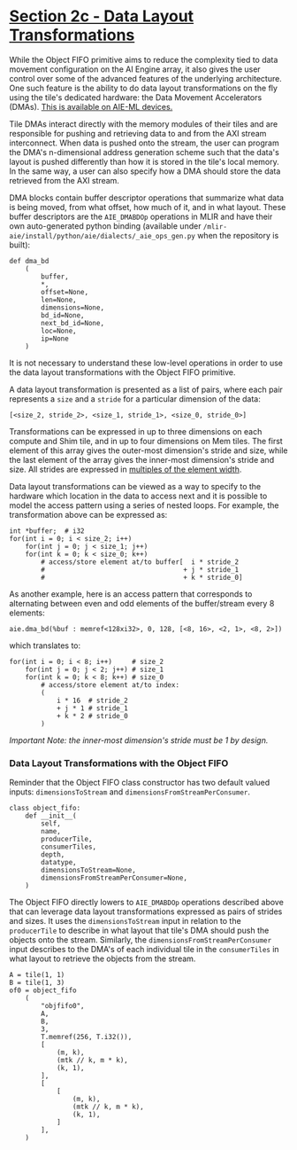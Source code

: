 <!---//===- README.md ---------------------------------------*- Markdown -*-===//
//
// This file is licensed under the Apache License v2.0 with LLVM Exceptions.
// See https://llvm.org/LICENSE.txt for license information.
// SPDX-License-Identifier: Apache-2.0 WITH LLVM-exception
//
// Copyright (C) 2024, Advanced Micro Devices, Inc.
// 
//===----------------------------------------------------------------------===//-->

# <ins>Section 2c - Data Layout Transformations</ins>

While the Object FIFO primitive aims to reduce the complexity tied to data movement configuration on the AI Engine array, it also gives the user control over some of the advanced features of the underlying architecture. One such feature is the ability to do data layout transformations on the fly using the tile's dedicated hardware: the Data Movement Accelerators (DMAs). <u>This is available on AIE-ML devices.</u>

Tile DMAs interact directly with the memory modules of their tiles and are responsible for pushing and retrieving data to and from the AXI stream interconnect. When data is pushed onto the stream, the user can program the DMA's n-dimensional address generation scheme such that the data's layout is pushed differently than how it is stored in the tile's local memory. In the same way, a user can also specify how a DMA should store the data retrieved from the AXI stream.

DMA blocks contain buffer descriptor operations that summarize what data is being moved, from what offset, how much of it, and in what layout. These buffer descriptors are the `AIE_DMABDOp` operations in MLIR and have their own auto-generated python binding (available under `/mlir-aie/install/python/aie/dialects/_aie_ops_gen.py` when the repository is built):
```
def dma_bd
    (
        buffer,
        *,
        offset=None,
        len=None,
        dimensions=None,
        bd_id=None,
        next_bd_id=None,
        loc=None,
        ip=None
    )
```
It is not necessary to understand these low-level operations in order to use the data layout transformations with the Object FIFO primitive.

A data layout transformation is presented as a list of pairs, where each pair represents a `size` and a `stride` for a particular dimension of the data:
```
[<size_2, stride_2>, <size_1, stride_1>, <size_0, stride_0>]
```
Transformations can be expressed in up to three dimensions on each compute and Shim tile, and in up to four dimensions on Mem tiles. The first element of this array gives the outer-most dimension's stride and size, while the last element of the array gives the inner-most dimension's stride and size. All strides are expressed in <u>multiples of the element width</u>.

Data layout transformations can be viewed as a way to specify to the hardware which location in the data to access next and it is possible to model the access pattern using a series of nested loops. For example, the transformation above can be expressed as:
```
int *buffer;  # i32
for(int i = 0; i < size_2; i++)
    for(int j = 0; j < size_1; j++)
    for(int k = 0; k < size_0; k++)
        # access/store element at/to buffer[  i * stride_2
        #                                   + j * stride_1
        #                                   + k * stride_0]
```

As another example, here is an access pattern that corresponds to alternating between even and odd elements of the buffer/stream every 8 elements:
```
aie.dma_bd(%buf : memref<128xi32>, 0, 128, [<8, 16>, <2, 1>, <8, 2>])
```
which translates to:
```
for(int i = 0; i < 8; i++)     # size_2
    for(int j = 0; j < 2; j++) # size_1
    for(int k = 0; k < 8; k++) # size_0
        # access/store element at/to index:
        (
            i * 16  # stride_2 
            + j * 1 # stride_1 
            + k * 2 # stride_0
        )
```

*Important Note: the inner-most dimension's stride must be 1 by design.*

### Data Layout Transformations with the Object FIFO

Reminder that the Object FIFO class constructor has two default valued inputs: `dimensionsToStream` and `dimensionsFromStreamPerConsumer`.
```
class object_fifo:
    def __init__(
        self,
        name,
        producerTile,
        consumerTiles,
        depth,
        datatype,
        dimensionsToStream=None,
        dimensionsFromStreamPerConsumer=None,
    )
```

The Object FIFO directly lowers to `AIE_DMABDOp` operations described above that can leverage data layout transformations expressed as pairs of strides and sizes. It uses the `dimensionsToStream` input in relation to the `producerTile` to describe in what layout that tile's DMA should push the objects onto the stream. Similarly, the `dimensionsFromStreamPerConsumer` input describes to the DMA's of each individual tile in the `consumerTiles` in what layout to retrieve the objects from the stream.

```
A = tile(1, 1)
B = tile(1, 3)
of0 = object_fifo
    (
        "objfifo0",
        A,
        B,
        3,
        T.memref(256, T.i32()),
        [
            (m, k),
            (mtk // k, m * k),
            (k, 1),
        ],
        [
            [
                (m, k),
                (mtk // k, m * k),
                (k, 1),
            ]
        ],
    )
```
